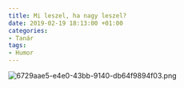 ```yaml
---
title: Mi leszel, ha nagy leszel?
date: 2019-02-19 18:13:00 +01:00
categories:
- Tanár
tags:
- Humor
---
```


![6729aae5-e4e0-43bb-9140-db64f9894f03.png](/uploads/6729aae5-e4e0-43bb-9140-db64f9894f03.png)